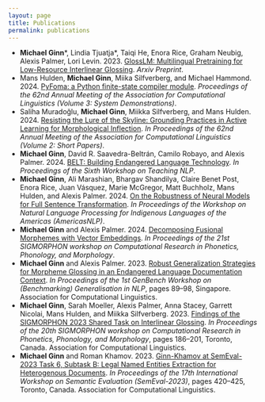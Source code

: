 ```yaml
---
layout: page
title: Publications
permalink: publications
---
```


- **Michael Ginn**\*, Lindia Tjuatja\*, Taiqi He, Enora Rice, Graham Neubig, Alexis Palmer, Lori Levin. 2023. [GlossLM: Multilingual Pretraining for Low-Resource Interlinear Glossing](https://arxiv.org/abs/2403.06399). *Arxiv Preprint*.
- Mans Hulden, **Michael Ginn**, Miika Silfverberg, and Michael Hammond. 2024. [PyFoma: a Python finite-state compiler module](). *Proceedings of the 62nd Annual Meeting of the Association for Computational Linguistics (Volume 3: System Demonstrations)*.
- Saliha Muradoğlu, **Michael Ginn**, Miikka Silfverberg, and Mans Hulden. 2024. [Resisting the Lure of the Skyline: Grounding Practices in Active Learning for Morphological Inflection](). *In Proceedings of the 62nd Annual Meeting of the Association for Computational Linguistics (Volume 2: Short Papers)*.
- **Michael Ginn**, David R. Saavedra-Beltrán, Camilo Robayo, and Alexis Palmer. 2024. [BELT: Building Endangered Language Technology](https://aclanthology.org/2024.teachingnlp-1.15/). *In Proceedings of the Sixth Workshop on Teaching NLP*.
- **Michael Ginn**, Ali Marashian, Bhargav Shandilya, Claire Benet Post, Enora Rice, Juan Vásquez, Marie McGregor, Matt Buchholz, Mans Hulden, and Alexis Palmer. 2024. [On the Robustness of Neural Models for Full Sentence Transformation](). *In Proceedings of the Workshop on Natural Language Processing for Indigenous Languages of the Americas (AmericasNLP)*.
- **Michael Ginn** and Alexis Palmer. 2024. [Decomposing Fusional Morphemes with Vector Embeddings](). *In Proceedings of the 21st SIGMORPHON workshop on Computational Research in Phonetics, Phonology, and Morphology*.
- **Michael Ginn** and Alexis Palmer. 2023. [Robust Generalization Strategies for Morpheme Glossing in an Endangered Language Documentation Context](https://aclanthology.org/2023.genbench-1.7/). *In Proceedings of the 1st GenBench Workshop on (Benchmarking) Generalisation in NLP*, pages 89–98, Singapore. Association for Computational Linguistics.
- **Michael Ginn**, Sarah Moeller, Alexis Palmer, Anna Stacey, Garrett Nicolai, Mans Hulden, and Miikka Silfverberg. 2023. [Findings of the SIGMORPHON 2023 Shared Task on Interlinear Glossing](https://aclanthology.org/2023.sigmorphon-1.20/). *In Proceedings of the 20th SIGMORPHON workshop on Computational Research in Phonetics, Phonology, and Morphology*, pages 186–201, Toronto, Canada. Association for Computational Linguistics.
- **Michael Ginn** and Roman Khamov. 2023. [Ginn-Khamov at SemEval-2023 Task 6, Subtask B: Legal Named Entities Extraction for Heterogenous Documents](https://aclanthology.org/2023.semeval-1.57/). *In Proceedings of the 17th International Workshop on Semantic Evaluation (SemEval-2023)*, pages 420–425, Toronto, Canada. Association for Computational Linguistics.
